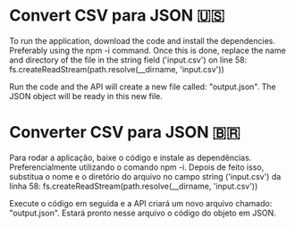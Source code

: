<h1>Convert CSV para JSON 🇺🇸</h1>
To run the application, download the code and install the dependencies. Preferably using the npm -i command. Once this is done, replace the name and directory of the file in the string field ('input.csv') on line 58:
fs.createReadStream(path.resolve(__dirname, 'input.csv'))

Run the code and the API will create a new file called: "output.json".
The JSON object will be ready in this new file.

<h1>Converter CSV para JSON 🇧🇷</h1>
Para rodar a aplicação, baixe o código e instale as dependências. Preferencialmente utilizando o comando npm -i. Depois de feito isso, substitua o nome e o diretório do arquivo no campo string ('input.csv') da linha 58:
fs.createReadStream(path.resolve(__dirname, 'input.csv'))

Execute o código em seguida e a API criará um novo arquivo chamado: "output.json".
Estará pronto nesse arquivo o código do objeto em JSON.
